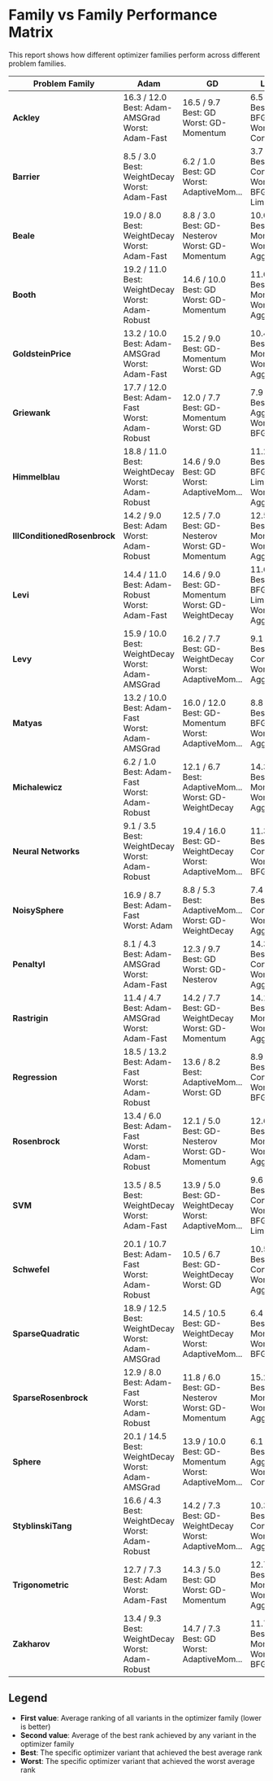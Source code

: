 # Family vs Family Performance Matrix

This report shows how different optimizer families perform across different problem families.

| Problem Family | Adam | GD | L-BFGS | QQN | Trust Region |
|---|---|---|---|---|---|
| **Ackley** | 16.3 / 12.0<br/>Best: Adam-AMSGrad<br/>Worst: Adam-Fast | 16.5 / 9.7<br/>Best: GD<br/>Worst: GD-Momentum | 6.5 / 2.3<br/>Best: L-BFGS<br/>Worst: Conservative | 5.1 / 1.0<br/>Best: Bisection-2<br/>Worst: GoldenSection | 20.7 / 13.7<br/>Best: Conservative<br/>Worst: Aggressive |
| **Barrier** | 8.5 / 3.0<br/>Best: WeightDecay<br/>Worst: Adam-Fast | 6.2 / 1.0<br/>Best: GD<br/>Worst: AdaptiveMom... | 3.7 / 2.3<br/>Best: Conservative<br/>Worst: L-BFGS-Limited | N/A | 13.1 / 8.0<br/>Best: Conservative<br/>Worst: Aggressive |
| **Beale** | 19.0 / 8.0<br/>Best: WeightDecay<br/>Worst: Adam-Fast | 8.8 / 3.0<br/>Best: GD-Nesterov<br/>Worst: GD-Momentum | 10.0 / 2.0<br/>Best: MoreThuente<br/>Worst: Aggressive | 8.8 / 1.0<br/>Best: GoldenSection<br/>Worst: Bisection-2 | 18.4 / 15.0<br/>Best: Precise<br/>Worst: Standard |
| **Booth** | 19.2 / 11.0<br/>Best: WeightDecay<br/>Worst: Adam-Robust | 14.6 / 10.0<br/>Best: GD<br/>Worst: GD-Momentum | 11.0 / 6.0<br/>Best: MoreThuente<br/>Worst: Aggressive | 3.0 / 1.0<br/>Best: CubicQuadIn...<br/>Worst: GoldenSection | 17.2 / 12.0<br/>Best: Adaptive<br/>Worst: Conservative |
| **GoldsteinPrice** | 13.2 / 10.0<br/>Best: Adam-AMSGrad<br/>Worst: Adam-Fast | 15.2 / 9.0<br/>Best: GD-Momentum<br/>Worst: GD | 10.4 / 5.0<br/>Best: MoreThuente<br/>Worst: Aggressive | 3.2 / 1.0<br/>Best: GoldenSection<br/>Worst: Bisection-2 | 23.0 / 21.0<br/>Best: Aggressive<br/>Worst: Precise |
| **Griewank** | 17.7 / 12.0<br/>Best: Adam-Fast<br/>Worst: Adam-Robust | 12.0 / 7.7<br/>Best: GD-Momentum<br/>Worst: GD | 7.9 / 3.7<br/>Best: Aggressive<br/>Worst: L-BFGS | 6.3 / 1.0<br/>Best: StrongWolfe<br/>Worst: CubicQuadIn... | 21.1 / 13.7<br/>Best: Conservative<br/>Worst: Aggressive |
| **Himmelblau** | 18.8 / 11.0<br/>Best: WeightDecay<br/>Worst: Adam-Robust | 14.6 / 9.0<br/>Best: GD<br/>Worst: AdaptiveMom... | 11.2 / 5.0<br/>Best: L-BFGS-Limited<br/>Worst: Aggressive | 3.4 / 1.0<br/>Best: GoldenSection<br/>Worst: Bisection-1 | 17.0 / 8.0<br/>Best: Adaptive<br/>Worst: Conservative |
| **IllConditionedRosenbrock** | 14.2 / 9.0<br/>Best: Adam<br/>Worst: Adam-Robust | 12.5 / 7.0<br/>Best: GD-Nesterov<br/>Worst: GD-Momentum | 12.5 / 4.7<br/>Best: MoreThuente<br/>Worst: Aggressive | 4.1 / 1.7<br/>Best: CubicQuadIn...<br/>Worst: GoldenSection | 21.8 / 16.7<br/>Best: Aggressive<br/>Worst: Conservative |
| **Levi** | 14.4 / 11.0<br/>Best: Adam-Robust<br/>Worst: Adam-Fast | 14.6 / 9.0<br/>Best: GD-Momentum<br/>Worst: GD-WeightDecay | 11.6 / 3.0<br/>Best: L-BFGS-Limited<br/>Worst: Aggressive | 3.8 / 1.0<br/>Best: GoldenSection<br/>Worst: Bisection-1 | 20.6 / 13.0<br/>Best: Conservative<br/>Worst: Aggressive |
| **Levy** | 15.9 / 10.0<br/>Best: WeightDecay<br/>Worst: Adam-AMSGrad | 16.2 / 7.7<br/>Best: GD-WeightDecay<br/>Worst: AdaptiveMom... | 9.1 / 6.7<br/>Best: Conservative<br/>Worst: Aggressive | 3.0 / 1.0<br/>Best: Bisection-2<br/>Worst: GoldenSection | 20.8 / 16.0<br/>Best: Conservative<br/>Worst: Aggressive |
| **Matyas** | 13.2 / 10.0<br/>Best: Adam-Fast<br/>Worst: Adam-AMSGrad | 16.0 / 12.0<br/>Best: GD-Momentum<br/>Worst: AdaptiveMom... | 8.8 / 3.0<br/>Best: L-BFGS<br/>Worst: Aggressive | 4.0 / 1.0<br/>Best: StrongWolfe<br/>Worst: Bisection-1 | 23.0 / 21.0<br/>Best: Conservative<br/>Worst: Precise |
| **Michalewicz** | 6.2 / 1.0<br/>Best: Adam-Fast<br/>Worst: Adam-Robust | 12.1 / 6.7<br/>Best: AdaptiveMom...<br/>Worst: GD-WeightDecay | 14.3 / 7.0<br/>Best: MoreThuente<br/>Worst: Aggressive | 11.9 / 6.7<br/>Best: Bisection-2<br/>Worst: CubicQuadIn... | 20.5 / 16.3<br/>Best: Conservative<br/>Worst: Aggressive |
| **Neural Networks** | 9.1 / 3.5<br/>Best: WeightDecay<br/>Worst: Adam-Robust | 19.4 / 16.0<br/>Best: GD-WeightDecay<br/>Worst: AdaptiveMom... | 11.3 / 8.0<br/>Best: Conservative<br/>Worst: L-BFGS | 3.6 / 1.0<br/>Best: Bisection-2<br/>Worst: StrongWolfe | 21.6 / 18.5<br/>Best: Adaptive<br/>Worst: Aggressive |
| **NoisySphere** | 16.9 / 8.7<br/>Best: Adam-Fast<br/>Worst: Adam | 8.8 / 5.3<br/>Best: AdaptiveMom...<br/>Worst: GD-WeightDecay | 7.4 / 1.0<br/>Best: Conservative<br/>Worst: Aggressive | 9.9 / 2.7<br/>Best: StrongWolfe<br/>Worst: CubicQuadIn... | 19.9 / 16.3<br/>Best: Conservative<br/>Worst: Precise |
| **PenaltyI** | 8.1 / 4.3<br/>Best: Adam-AMSGrad<br/>Worst: Adam-Fast | 12.3 / 9.7<br/>Best: GD<br/>Worst: GD-Nesterov | 14.3 / 5.7<br/>Best: Conservative<br/>Worst: Aggressive | 7.5 / 1.0<br/>Best: CubicQuadIn...<br/>Worst: Bisection-2 | 22.9 / 20.7<br/>Best: Aggressive<br/>Worst: Precise |
| **Rastrigin** | 11.4 / 4.7<br/>Best: Adam-AMSGrad<br/>Worst: Adam-Fast | 14.2 / 7.7<br/>Best: GD-WeightDecay<br/>Worst: GD-Momentum | 14.1 / 3.7<br/>Best: MoreThuente<br/>Worst: Aggressive | 9.9 / 3.0<br/>Best: CubicQuadIn...<br/>Worst: Bisection-2 | 15.4 / 7.0<br/>Best: Adaptive<br/>Worst: Conservative |
| **Regression** | 18.5 / 13.2<br/>Best: Adam-Fast<br/>Worst: Adam-Robust | 13.6 / 8.2<br/>Best: AdaptiveMom...<br/>Worst: GD | 8.9 / 4.8<br/>Best: Conservative<br/>Worst: L-BFGS | 3.4 / 1.0<br/>Best: Bisection-1<br/>Worst: GoldenSection | 20.6 / 17.2<br/>Best: Adaptive<br/>Worst: Conservative |
| **Rosenbrock** | 13.4 / 6.0<br/>Best: Adam-Fast<br/>Worst: Adam-Robust | 12.1 / 5.0<br/>Best: GD-Nesterov<br/>Worst: GD-Momentum | 12.6 / 4.0<br/>Best: MoreThuente<br/>Worst: Aggressive | 4.9 / 2.0<br/>Best: StrongWolfe<br/>Worst: GoldenSection | 22.0 / 17.7<br/>Best: Aggressive<br/>Worst: Conservative |
| **SVM** | 13.5 / 8.5<br/>Best: WeightDecay<br/>Worst: Adam-Fast | 13.9 / 5.0<br/>Best: GD-WeightDecay<br/>Worst: AdaptiveMom... | 9.6 / 3.0<br/>Best: Conservative<br/>Worst: L-BFGS-Limited | 6.3 / 2.5<br/>Best: StrongWolfe<br/>Worst: GoldenSection | 21.7 / 17.0<br/>Best: Conservative<br/>Worst: Aggressive |
| **Schwefel** | 20.1 / 10.7<br/>Best: Adam-Fast<br/>Worst: Adam-Robust | 10.5 / 6.7<br/>Best: GD-WeightDecay<br/>Worst: GD | 10.5 / 4.3<br/>Best: Conservative<br/>Worst: Aggressive | 4.3 / 1.0<br/>Best: StrongWolfe<br/>Worst: GoldenSection | 19.7 / 16.7<br/>Best: Standard<br/>Worst: Conservative |
| **SparseQuadratic** | 18.9 / 12.5<br/>Best: WeightDecay<br/>Worst: Adam-AMSGrad | 14.5 / 10.5<br/>Best: GD-WeightDecay<br/>Worst: AdaptiveMom... | 6.4 / 1.5<br/>Best: MoreThuente<br/>Worst: L-BFGS | 4.9 / 1.5<br/>Best: GoldenSection<br/>Worst: Bisection-1 | 20.3 / 14.5<br/>Best: Precise<br/>Worst: Aggressive |
| **SparseRosenbrock** | 12.9 / 8.0<br/>Best: Adam-Fast<br/>Worst: Adam-Robust | 11.8 / 6.0<br/>Best: GD-Nesterov<br/>Worst: GD-Momentum | 15.2 / 4.5<br/>Best: MoreThuente<br/>Worst: Aggressive | 3.7 / 1.0<br/>Best: CubicQuadIn...<br/>Worst: Bisection-2 | 21.4 / 19.0<br/>Best: Standard<br/>Worst: Conservative |
| **Sphere** | 20.1 / 14.5<br/>Best: WeightDecay<br/>Worst: Adam-AMSGrad | 13.9 / 10.0<br/>Best: GD-Momentum<br/>Worst: AdaptiveMom... | 6.1 / 1.0<br/>Best: Aggressive<br/>Worst: Conservative | 5.3 / 3.0<br/>Best: StrongWolfe<br/>Worst: GoldenSection | 19.6 / 14.0<br/>Best: Conservative<br/>Worst: Aggressive |
| **StyblinskiTang** | 16.6 / 4.3<br/>Best: WeightDecay<br/>Worst: Adam-Robust | 14.2 / 7.3<br/>Best: GD-WeightDecay<br/>Worst: AdaptiveMom... | 10.3 / 2.3<br/>Best: Conservative<br/>Worst: Aggressive | 8.7 / 1.7<br/>Best: GoldenSection<br/>Worst: StrongWolfe | 15.3 / 4.3<br/>Best: Standard<br/>Worst: Conservative |
| **Trigonometric** | 12.7 / 7.3<br/>Best: Adam<br/>Worst: Adam-Fast | 14.3 / 5.0<br/>Best: GD<br/>Worst: GD-Momentum | 12.7 / 5.3<br/>Best: MoreThuente<br/>Worst: Aggressive | 4.0 / 1.0<br/>Best: CubicQuadIn...<br/>Worst: Bisection-2 | 21.3 / 17.7<br/>Best: Precise<br/>Worst: Aggressive |
| **Zakharov** | 13.4 / 9.3<br/>Best: WeightDecay<br/>Worst: Adam-Robust | 14.7 / 7.3<br/>Best: GD<br/>Worst: AdaptiveMom... | 11.7 / 6.0<br/>Best: MoreThuente<br/>Worst: L-BFGS | 3.0 / 1.0<br/>Best: Bisection-1<br/>Worst: StrongWolfe | 22.2 / 19.0<br/>Best: Adaptive<br/>Worst: Conservative |

## Legend

- **First value**: Average ranking of all variants in the optimizer family (lower is better)
- **Second value**: Average of the best rank achieved by any variant in the optimizer family
- **Best**: The specific optimizer variant that achieved the best average rank
- **Worst**: The specific optimizer variant that achieved the worst average rank

